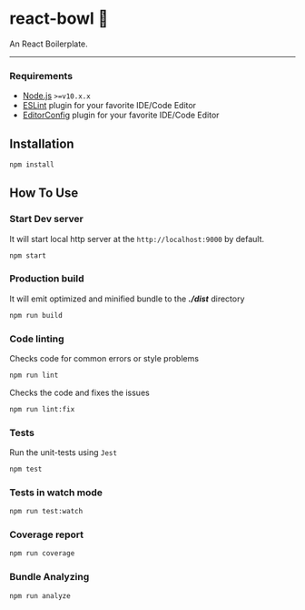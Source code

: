 # react-bowl 🍜

An React Boilerplate.

---

### Requirements

- [Node.js](https://nodejs.org/en/) `>=v10.x.x`
- [ESLint](http://eslint.org/) plugin for your favorite IDE/Code Editor
- [EditorConfig](http://editorconfig.org/) plugin for your favorite IDE/Code Editor

## Installation

```bash
npm install
```

## How To Use

### Start Dev server

It will start local http server at the `http://localhost:9000` by default.

```bash
npm start
```

### Production build

It will emit optimized and minified bundle to the **_./dist_** directory

```bash
npm run build
```

### Code linting

Checks code for common errors or style problems

```bash
npm run lint
```

Checks the code and fixes the issues

```bash
npm run lint:fix
```

### Tests

Run the unit-tests using `Jest`

```bash
npm test
```

### Tests in watch mode

```bash
npm run test:watch
```

### Coverage report

```bash
npm run coverage
```

### Bundle Analyzing

```bash
npm run analyze
```

